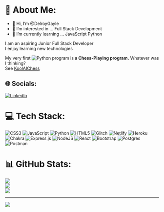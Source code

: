 <!---
DelroyGayle/DelroyGayle is a ✨ special ✨ repository because its `README.md` (this file) appears on your GitHub profile.
You can click the Preview link to take a look at your changes.
--->

# 💫 About Me:
- 👋 Hi, I’m @DelroyGayle
- 👀 I’m interested in ... Full Stack Development
- 🌱 I’m currently learning ... JavaScript Python

<p></p>
I am an aspiring Junior Full Stack Developer<br>I enjoy learning new technologies<p>  

My very first ![Python](https://img.shields.io/badge/python-3670A0?style=for-the-badge&logo=python&logoColor=ffdd54) program is **a Chess-Playing program.** Whatever was I thinking?  
See [KoolAIChess](https://github.com/DelroyGayle/KoolAIChess)


## 🌐 Socials:
[![LinkedIn](https://img.shields.io/badge/LinkedIn-%230077B5.svg?logo=linkedin&logoColor=white)](https://linkedin.com/in/www.linkedin.com/in/delroy-gayle) 

# 💻 Tech Stack:
![CSS3](https://img.shields.io/badge/css3-%231572B6.svg?style=for-the-badge&logo=css3&logoColor=white) ![JavaScript](https://img.shields.io/badge/javascript-%23323330.svg?style=for-the-badge&logo=javascript&logoColor=%23F7DF1E) ![Python](https://img.shields.io/badge/python-3670A0?style=for-the-badge&logo=python&logoColor=ffdd54) ![HTML5](https://img.shields.io/badge/html5-%23E34F26.svg?style=for-the-badge&logo=html5&logoColor=white) ![Glitch](https://img.shields.io/badge/glitch-%233333FF.svg?style=for-the-badge&logo=glitch&logoColor=white) ![Netlify](https://img.shields.io/badge/netlify-%23000000.svg?style=for-the-badge&logo=netlify&logoColor=#00C7B7) ![Heroku](https://img.shields.io/badge/heroku-%23430098.svg?style=for-the-badge&logo=heroku&logoColor=white) ![Chakra](https://img.shields.io/badge/chakra-%234ED1C5.svg?style=for-the-badge&logo=chakraui&logoColor=white) ![Express.js](https://img.shields.io/badge/express.js-%23404d59.svg?style=for-the-badge&logo=express&logoColor=%2361DAFB) ![NodeJS](https://img.shields.io/badge/node.js-6DA55F?style=for-the-badge&logo=node.js&logoColor=white) ![React](https://img.shields.io/badge/react-%2320232a.svg?style=for-the-badge&logo=react&logoColor=%2361DAFB) ![Bootstrap](https://img.shields.io/badge/bootstrap-%23563D7C.svg?style=for-the-badge&logo=bootstrap&logoColor=white) ![Postgres](https://img.shields.io/badge/postgres-%23316192.svg?style=for-the-badge&logo=postgresql&logoColor=white) ![Postman](https://img.shields.io/badge/Postman-FF6C37?style=for-the-badge&logo=postman&logoColor=white)
# 📊 GitHub Stats:
![](https://github-readme-stats.vercel.app/api?username=DelroyGayle&theme=react&hide_border=false&include_all_commits=false&count_private=false)<br/>
![](https://github-readme-streak-stats.herokuapp.com/?user=DelroyGayle&theme=react&hide_border=false)<br/>
![](https://github-readme-stats.vercel.app/api/top-langs/?username=DelroyGayle&theme=react&hide_border=false&include_all_commits=false&count_private=false&layout=compact)

---
[![](https://visitcount.itsvg.in/api?id=DelroyGayle&icon=0&color=12)](https://visitcount.itsvg.in)

<!-- Proudly created with GPRM ( https://gprm.itsvg.in ) -->
